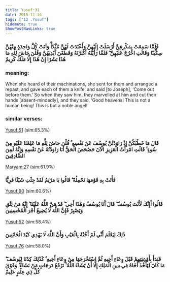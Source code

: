 ```yaml
---
title: Yusuf:31
date: 2015-11-16
tags: ["12 .Yusuf"]
hidemeta: true 
ShowPostNavLinks: true 
---
```

### فَلَمَّا سَمِعَتْ بِمَكْرِهِنَّ أَرْسَلَتْ إِلَيْهِنَّ وَأَعْتَدَتْ لَهُنَّ مُتَّكَأً وَآتَتْ كُلَّ وَاحِدَةٍ مِنْهُنَّ سِكِّينًا وَقَالَتِ اخْرُجْ عَلَيْهِنَّ ۖ فَلَمَّا رَأَيْنَهُ أَكْبَرْنَهُ وَقَطَّعْنَ أَيْدِيَهُنَّ وَقُلْنَ حَاشَ لِلَّهِ مَا هَٰذَا بَشَرًا إِنْ هَٰذَا إِلَّا مَلَكٌ كَرِيمٌ
### meaning: 
When she heard of their machinations, she sent for them and arranged a repast, and gave each of them a knife, and said [to Joseph], ‘Come out before them.’ So when they saw him, they marvelled at him and cut their hands [absent-mindedly], and they said, ‘Good heavens! This is not a human being! This is but a noble angel!’
### similar verses: 

[Yusuf:51](/12/51) (sim:65.3%)

### قَالَ مَا خَطْبُكُنَّ إِذْ رَاوَدْتُنَّ يُوسُفَ عَنْ نَفْسِهِ ۚ قُلْنَ حَاشَ لِلَّهِ مَا عَلِمْنَا عَلَيْهِ مِنْ سُوءٍ ۚ قَالَتِ امْرَأَتُ الْعَزِيزِ الْآنَ حَصْحَصَ الْحَقُّ أَنَا رَاوَدْتُهُ عَنْ نَفْسِهِ وَإِنَّهُ لَمِنَ الصَّادِقِينَ

[Maryam:27](/19/27) (sim:61.9%)

### فَأَتَتْ بِهِ قَوْمَهَا تَحْمِلُهُ ۖ قَالُوا يَا مَرْيَمُ لَقَدْ جِئْتِ شَيْئًا فَرِيًّا

[Yusuf:90](/12/90) (sim:60.6%)

### قَالُوا أَإِنَّكَ لَأَنْتَ يُوسُفُ ۖ قَالَ أَنَا يُوسُفُ وَهَٰذَا أَخِي ۖ قَدْ مَنَّ اللَّهُ عَلَيْنَا ۖ إِنَّهُ مَنْ يَتَّقِ وَيَصْبِرْ فَإِنَّ اللَّهَ لَا يُضِيعُ أَجْرَ الْمُحْسِنِينَ

[Yusuf:52](/12/52) (sim:58.4%)

### ذَٰلِكَ لِيَعْلَمَ أَنِّي لَمْ أَخُنْهُ بِالْغَيْبِ وَأَنَّ اللَّهَ لَا يَهْدِي كَيْدَ الْخَائِنِينَ

[Yusuf:76](/12/76) (sim:58.0%)

### فَبَدَأَ بِأَوْعِيَتِهِمْ قَبْلَ وِعَاءِ أَخِيهِ ثُمَّ اسْتَخْرَجَهَا مِنْ وِعَاءِ أَخِيهِ ۚ كَذَٰلِكَ كِدْنَا لِيُوسُفَ ۖ مَا كَانَ لِيَأْخُذَ أَخَاهُ فِي دِينِ الْمَلِكِ إِلَّا أَنْ يَشَاءَ اللَّهُ ۚ نَرْفَعُ دَرَجَاتٍ مَنْ نَشَاءُ ۗ وَفَوْقَ كُلِّ ذِي عِلْمٍ عَلِيمٌ
